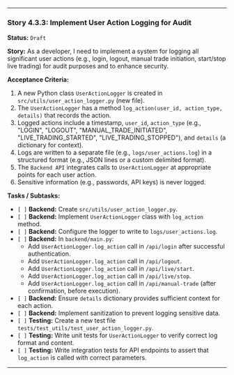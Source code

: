 ---

### **Story 4.3.3: Implement User Action Logging for Audit**

**Status:** `Draft`

**Story:**
As a developer, I need to implement a system for logging all significant user actions (e.g., login, logout, manual trade initiation, start/stop live trading) for audit purposes and to enhance security.

**Acceptance Criteria:**
1.  A new Python class `UserActionLogger` is created in `src/utils/user_action_logger.py` (new file).
2.  The `UserActionLogger` has a method `log_action(user_id, action_type, details)` that records the action.
3.  Logged actions include a timestamp, `user_id`, `action_type` (e.g., "LOGIN", "LOGOUT", "MANUAL_TRADE_INITIATED", "LIVE_TRADING_STARTED", "LIVE_TRADING_STOPPED"), and `details` (a dictionary for context).
4.  Logs are written to a separate file (e.g., `logs/user_actions.log`) in a structured format (e.g., JSON lines or a custom delimited format).
5.  The `Backend API` integrates calls to `UserActionLogger` at appropriate points for each user action.
6.  Sensitive information (e.g., passwords, API keys) is never logged.

**Tasks / Subtasks:**
-   `[ ]` **Backend:** Create `src/utils/user_action_logger.py`.
-   `[ ]` **Backend:** Implement `UserActionLogger` class with `log_action` method.
-   `[ ]` **Backend:** Configure the logger to write to `logs/user_actions.log`.
-   `[ ]` **Backend:** In `backend/main.py`:
    -   Add `UserActionLogger.log_action` call in `/api/login` after successful authentication.
    -   Add `UserActionLogger.log_action` call in `/api/logout`.
    -   Add `UserActionLogger.log_action` call in `/api/live/start`.
    -   Add `UserActionLogger.log_action` call in `/api/live/stop`.
    -   Add `UserActionLogger.log_action` call in `/api/manual-trade` (after confirmation, before execution).
-   `[ ]` **Backend:** Ensure `details` dictionary provides sufficient context for each action.
-   `[ ]` **Backend:** Implement sanitization to prevent logging sensitive data.
-   `[ ]` **Testing:** Create a new test file `tests/test_utils/test_user_action_logger.py`.
-   `[ ]` **Testing:** Write unit tests for `UserActionLogger` to verify correct log format and content.
-   `[ ]` **Testing:** Write integration tests for API endpoints to assert that `log_action` is called with correct parameters.

---